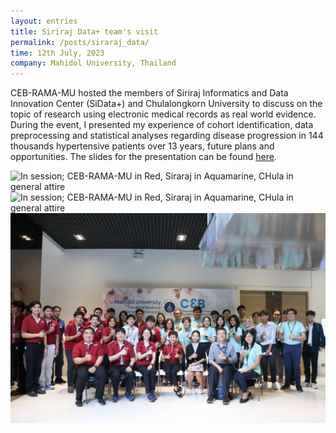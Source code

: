 ```yaml
---
layout: entries
title: Siriraj Data+ team's visit
permalink: /posts/siraraj_data/
time: 12th July, 2023
company: Mahidol University, Thailand
---
```


CEB-RAMA-MU hosted the members of Siriraj Informatics and Data Innovation Center (SiData+) and Chulalongkorn University to discuss on the topic of research using electronic medical records as real world evidence. <span /> During the event, I presented my experience of cohort identification, data preprocessing and statistical analyses regarding disease progression in 144 thousands hypertensive patients over 13 years, future plans and opportunities. The slides for the presentation can be found [here](/assets/docs/sirarij_20230712.pdf).

<div id="photos">
	<img class="landscape" src="/assets/photos/siriraj-1.jpg" title="In session; CEB-RAMA-MU in Red, Siraraj in Aquamarine, CHula in general attire" alt="In session; CEB-RAMA-MU in Red, Siraraj in Aquamarine, CHula in general attire"/>
	<img class="landscape" src="/assets/photos/siriraj-2.jpg" title="In session; CEB-RAMA-MU in Red, Siraraj in Aquamarine, CHula in general attire" alt="In session; CEB-RAMA-MU in Red, Siraraj in Aquamarine, CHula in general attire"/>
	<img class="landscape" src="/assets/photos/siriraj-3.jpg" title="Group Photo; CEB-RAMA-MU in Red, Siraraj in Aquamarine, CHula in general attire" alt="Group Photo; CEB-RAMA-MU in Red, Siraraj in Aquamarine, CHula in general attire"/>
</div>
